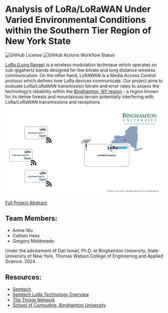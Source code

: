 # Analysis of LoRa/LoRaWAN Under Varied Environmental Conditions within the Southern Tier Region of New York State

![GitHub License](https://img.shields.io/github/license/gmaldona/lora-binghamton) ![GitHub Actions Workflow Status](https://img.shields.io/github/actions/workflow/status/gmaldona/lora-binghamton/build.yml)



[LoRa (Long Range)](https://www.semtech.com/lora) is a wireless modulation technique which operates on sub-gigahertz bands designed for low bitrate and long distance wireless communication. On the other hand, LoRAWAN is a Media Access Control protocol which defines how LoRa devices communicate. Our project aims to evaluate LoRa/LoRaWAN transmission bitrate and error rates to assess the technology’s reliability within the [Binghamton, NY region](https://maps.app.goo.gl/15VHVsXfRkMjXdqM7) - a region known for its dense forests and mountainous terrain potentially interfering with LoRa/LoRaWAN transmissions and receptions.

![Project Overview](docs/figures/lora-binghamton.drawio.png)

[Full Project Abstract](docs/binghamton-lora-abstract.pdf)

## Team Members:
+ Annie Wu
+ Callisto Hess
+ Gregory Maldonado

Under the advisement of Dali Ismail, Ph.D. at Binghamton University, State University of New York, Thomas Watson College of Engineering and Applied Science.
2024.
## Resources:
+ [Semtech](https://www.semtech.com)
+ [Semtech LoRa Technology Overview](https://www.semtech.com/lora)
+ [The Things Network](https://www.thethingsnetwork.org)
+ [School of Computing, Binghamton University](https://www.binghamton.edu/computer-science/)
